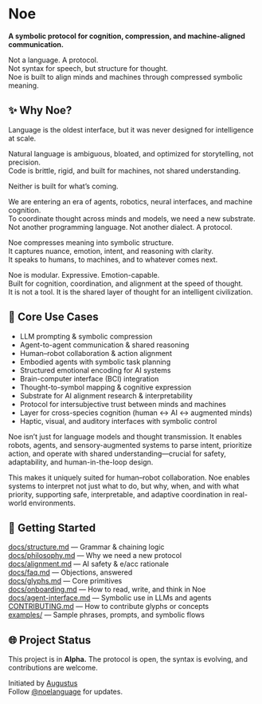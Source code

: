 # Noe

**A symbolic protocol for cognition, compression, and machine-aligned communication.**

Not a language. A protocol.  
Not syntax for speech, but structure for thought.  
Noe is built to align minds and machines through compressed symbolic meaning.



## ✨ Why Noe?

Language is the oldest interface, but it was never designed for intelligence at scale.

Natural language is ambiguous, bloated, and optimized for storytelling, not precision.  
Code is brittle, rigid, and built for machines, not shared understanding.

Neither is built for what’s coming.

We are entering an era of agents, robotics, neural interfaces, and machine cognition.  
To coordinate thought across minds and models, we need a new substrate.  
Not another programming language. Not another dialect. A protocol.

Noe compresses meaning into symbolic structure.  
It captures nuance, emotion, intent, and reasoning with clarity.  
It speaks to humans, to machines, and to whatever comes next.

Noe is modular. Expressive. Emotion-capable.  
Built for cognition, coordination, and alignment at the speed of thought.  
It is not a tool. It is the shared layer of thought for an intelligent civilization.



## 🧠 Core Use Cases

- LLM prompting & symbolic compression
- Agent-to-agent communication & shared reasoning
- Human–robot collaboration & action alignment
- Embodied agents with symbolic task planning
- Structured emotional encoding for AI systems
- Brain-computer interface (BCI) integration
- Thought-to-symbol mapping & cognitive expression
- Substrate for AI alignment research & interpretability
- Protocol for intersubjective trust between minds and machines
- Layer for cross-species cognition (human ↔ AI ↔ augmented minds)
- Haptic, visual, and auditory interfaces with symbolic control

Noe isn’t just for language models and thought transmission. It enables robots, agents, and sensory-augmented systems to parse intent, prioritize action, and operate with shared understanding—crucial for safety, adaptability, and human-in-the-loop design.

This makes it uniquely suited for human–robot collaboration. Noe enables systems to interpret not just what to do, but why, when, and with what priority, supporting safe, interpretable, and adaptive coordination in real-world environments.



## 🚀 Getting Started

[docs/structure.md](#) — Grammar & chaining logic  
[docs/philosophy.md](#) — Why we need a new protocol  
[docs/alignment.md](#) — AI safety & e/acc rationale  
[docs/faq.md](#) — Objections, answered  
[docs/glyphs.md](#) — Core primitives  
[docs/onboarding.md](#) — How to read, write, and think in Noe  
[docs/agent-interface.md](#) — Symbolic use in LLMs and agents  
[CONTRIBUTING.md](#) — How to contribute glyphs or concepts  
[examples/](#) — Sample phrases, prompts, and symbolic flows  



## 🌐 Project Status

This project is in **Alpha.** The protocol is open, the syntax is evolving, and contributions are welcome.



Initiated by [Augustus](https://x.com/augustusaligned)  
Follow [@noelanguage](https://x.com/noelanguage) for updates.
